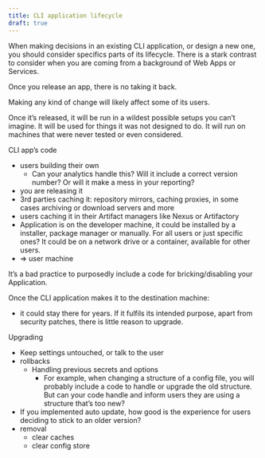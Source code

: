 ```yaml
---
title: CLI application lifecycle
draft: true
---
```


When making decisions in an existing CLI application, or design a new one, you should consider specifics parts of its lifecycle. There is a stark contrast to consider when you are coming from a background of Web Apps or Services.

Once you release an app, there is no taking it back.

Making any kind of change will likely affect some of its users.

Once it’s released, it will be run in a wildest possible setups you can’t imagine. It will be used for things it was not designed to do. It will run on machines that were never tested or even considered.

CLI app’s code

- users building their own
  - Can your analytics handle this? Will it include a correct version number? Or will it make a mess in your reporting?
- you are releasing it
- 3rd parties caching it: repository mirrors, caching proxies, in some cases archiving or download servers and more
- users caching it in their Artifact managers like Nexus or Artifactory
- Application is on the developer machine, it could be installed by a installer, package manager or manually. For all users or just specific ones? It could be on a network drive or a container, available for other users.
- =\> user machine

It’s a bad practice to purposedly include a code for bricking/disabling your Application.

Once the CLI application makes it to the destination machine:

- it could stay there for years. If it fulfils its intended purpose, apart from security patches, there is little reason to upgrade.

Upgrading

- Keep settings untouched, or talk to the user
- rollbacks
  - Handling previous secrets and options
    - For example, when changing a structure of a config file, you will probably include a code to handle or upgrade the old structure. But can your code handle and inform users they are using a structure that’s too new?
- If you implemented auto update, how good is the experience for users deciding to stick to an older version?
- removal
  - clear caches
  - clear config store
